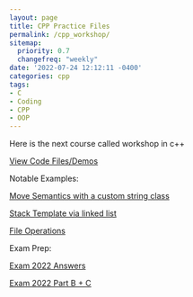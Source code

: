 ```yaml
---
layout: page
title: CPP Practice Files
permalink: /cpp_workshop/
sitemap:
  priority: 0.7
  changefreq: "weekly"
date: '2022-07-24 12:12:11 -0400'
categories: cpp
tags:
- C
- Coding
- CPP
- OOP
---
```


Here is the next course called workshop in c++ 

[View Code Files/Demos](https://github.com/avipars/CS-Resources/tree/main/cpp_workshop/Samples)

Notable Examples: 

[Move Semantics with a custom string class](https://github.com/avipars/CS-Resources/tree/main/cpp_workshop/Samples/string/)


[Stack Template via linked list](https://github.com/avipars/CS-Resources/tree/main/cpp_workshop/Samples/Stack_Linked_list.h)


[File Operations](https://github.com/avipars/CS-Resources/tree/main/cpp_workshop/Samples/book.cpp)


Exam Prep: 

[Exam 2022 Answers](https://avipars.github.io/CS-Resources/cpp_workshop/Exam_2022/)


[Exam 2022 Part B + C](https://github.com/avipars/CS-Resources/tree/main/cpp_workshop/Exam_2022/open)

<!-- ^\(\d+\) -->